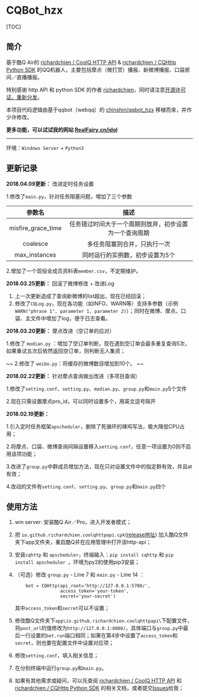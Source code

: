 # CQBot_hzx

[TOC]

## 简介

基于酷Q Air的 [richardchien / CoolQ HTTP API](https://github.com/richardchien/coolq-http-api)  & [richardchien / CQHttp Python SDK](https://github.com/richardchien/cqhttp-python-sdk) 的QQ机器人，主要包括摩点（微打赏）播报、新微博播报、口袋房间／直播播报。

特别感谢 http API 和 python SDK 的作者 [richardchien](https://github.com/richardchien)，同时请注意[开源许可证、重新分发](https://github.com/richardchien/coolq-http-api#开源许可证重新分发)。

本项目代码逻辑由基于qqbot（webqq）的 [chinshin/qqbot_hzx](https://github.com/chinshin/qqbot_hzx) 移植而来，并作少许修改。

**更多功能，可以试试我的网站  [RealFairy.cn/idol](https://RealFairy.cn/idol)**

------

环境：`Windows Server` + `Python3`


## 更新记录

**2018.04.09更新：** 改进定时任务设置

1.修改了`main.py`，针对任务阻塞问题，增加了三个参数

| 参数名 | 描述 |
| :-: | :-: |
| misfire\_grace\_time | 任务错过时间大于一个周期则放弃，初步设置为一个查询周期 |
| coalesce | 多任务阻塞则合并，只执行一次 |
| max_instances | 同时运行的实例数，初步设置为5个 |

2.增加了一个现役全成员资料表`member.csv`，不定期维护。



**2018.03.25更新：** 回滚了微博修改 + 改进Log

1. 上一次更新造成了查询新微博的list超出，现在已经回滚；
2. 修改了`CQLog.py`，现在各功能（如INFO、WARN等）支持多参数（示例`WARN("phrase 1", parameter 1, parameter 2)`）；同时在微博、摩点、口袋、主文件中增加了log，便于日志查看。


**2018.03.20更新：** 摩点改进（空订单的应对）

1.修改了 `modian.py` ：增加了空订单判断，现在遇到空订单会最多重复查询5次，如果重试五次后依然返回空订单，则判断无人集资；

~~ 2.修改了 `weibo.py`：将缓存的微博数目增加到10个。 ~~


**2018.02.22更新：** 针对摩点查询做出改进（多项目查询）

1.修改了`setting.conf`、`setting.py`、`modian.py`、`group.py`和`main.py`5个文件

2.现在只需设置摩点pro_id，可以同时设置多个，用英文逗号隔开


**2018.02.19更新：** 

1.引入定时任务框架`apscheduler`，删除了死循环的辣鸡写法，极大降低CPU占用；

2.将摩点、口袋、微博查询间隔设置移入`setting.conf`，任意一项设置为0则不启用该项功能；

3.改进了`group.py`中群成员增加方法，现在只对设置文件中的指定群有效，并且at有效；

4.改动的文件有`setting.conf`、`setting.py`、`group.py`和`main.py`四个

## 使用方法

1. win server: 安装酷Q Air／Pro，进入开发者模式；
2. 把 `io.github.richardchien.coolqhttpapi.cpk`([release地址](https://github.com/richardchien/coolq-http-api/releases)) 加入酷Q文件夹下app文件夹，重启酷Q并在应用管理中打开该http-api；
3. 安装`cqhttp` 和 `apscheduler`，终端输入：`pip install cqhttp` 和 `pip install apscheduler `，环境为py2的使用pip3安装；
4. （可选）修改 `group.py` - Line 7 和 `main.py` - Line 14 ：


	```
		bot = CQHttp(api_root='http://127.0.0.1:5700/',
		             access_token='your-token',
		             secret='your-secret')
	```
	
	其中`access_token`和`secret`可以不设置；

5. 修改酷Q文件夹下`app\io.github.richardchien.coolqhttpapi\`下配置文件，将`post_url`的值修改为`http://127.0.0.1:8080/`，具体端口与`group.py`中最后一行设置的`bot.run`端口相同；如果在第4步中设置了`access_token`和`secret`，则也要在配置文件中设置对应项；
6. 修改`setting.conf`，填入相关信息；
7. 在分别终端中运行`group.py`和`main.py`。
8. 如果有其他需求或疑问，可以先查阅 [richardchien / CoolQ HTTP API](https://github.com/richardchien/coolq-http-api) 和 [richardchien / CQHttp Python SDK](https://github.com/richardchien/cqhttp-python-sdk) 的相关文档，或者提交[Issues](https://github.com/chinshin/CQBot_hzx/issues)给我；
